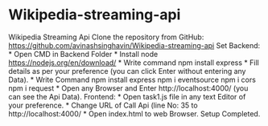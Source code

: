 # Wikipedia-streaming-api
Wikipedia Streaming Api
Clone the repository from GitHub: https://github.com/avinashsinghavin/Wikipedia-streaming-api
Set Backend: 
    *   Open CMD in Backend Folder
    *   Install node https://nodejs.org/en/download/
    *   Write command
        npm install express
    *	Fill details as per your preference (you can click Enter without entering any Data).
    *	Write Command
        npm install express
        npm i eventsource
        npm i cors
        npm i request
    *	Open any Browser and Enter http://localhost:4000/ (you can see the Api Data).
Frontend:
    *	Open task1.js file in any text Editor of your preference.
    *	Change URL of Call Api (line No: 35 to http://localhost:4000/
    *	Open index.html to web Browser.
Setup Completed.
